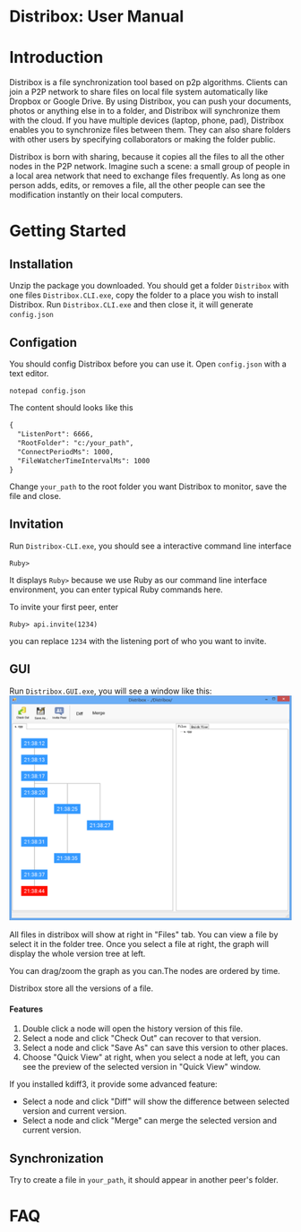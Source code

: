 # Distribox: User Manual

# Introduction 

Distribox is a file synchronization tool based on p2p
algorithms. Clients can join a P2P network to share files on local
file system automatically like Dropbox or Google Drive. By using
Distribox, you can push your documents, photos or anything else in to
a folder, and Distribox will synchronize them with the cloud. If you
have multiple devices (laptop, phone, pad), Distribox enables you to
synchronize files between them. They can also share folders with other
users by specifying collaborators or making the folder public.

Distribox is born with sharing, because it copies all the files to all
the other nodes in the P2P network. Imagine such a scene: a small
group of people in a local area network that need to exchange files
frequently. As long as one person adds, edits, or removes a file, all
the other people can see the modification instantly on their local
computers.

# Getting Started

## Installation

Unzip the package you downloaded. You should get a folder `Distribox`
with one files `Distribox.CLI.exe`, copy the folder to a place you
wish to install Distribox. Run `Distribox.CLI.exe` and then close it,
it will generate `config.json`

## Configation

You should config Distribox before you can use it. Open `config.json`
with a text editor.

    notepad config.json

The content should looks like this

    {
      "ListenPort": 6666,
      "RootFolder": "c:/your_path",
      "ConnectPeriodMs": 1000,
      "FileWatcherTimeIntervalMs": 1000
    }

Change `your_path` to the root folder you want Distribox to monitor,
save the file and close. 

## Invitation

Run `Distribox-CLI.exe`, you should see a interactive command line
interface

    Ruby>
    
It displays `Ruby>` because we use Ruby as our command line interface
environment, you can enter typical Ruby commands here.

To invite your first peer, enter 

    Ruby> api.invite(1234)
    
you can replace `1234` with the listening port of who you want to
invite.

## GUI

Run `Distribox.GUI.exe`, you will see a window like this:
![gui](gui.png)

All files in distribox will show at right in "Files" tab.
You can view a file by select it in the folder tree.
Once you select a file at right, the graph will display the whole version tree at left.

You can drag/zoom the graph as you can.The nodes are ordered by time.

Distribox store all the versions of a file.

#### Features
1. Double click a node will open the history version of this file.
2. Select a node and click "Check Out" can recover to that version.
3. Select a node and click "Save As" can save this version to other places.
4. Choose "Quick View" at right, when you select a node at left, you can see the preview of the selected version in "Quick View" window.

If you installed kdiff3, it provide some advanced feature:

+ Select a node and click "Diff" will show the difference between selected version and current version.
+ Select a node and click "Merge" can merge the selected version and current version.

## Synchronization

Try to create a file in `your_path`, it should appear in another
peer's folder.

# FAQ
